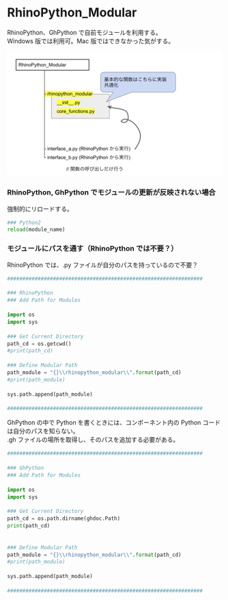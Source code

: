 # RhinoPython_Modular  


RhinoPython、GhPython で自前モジュールを利用する。  
Windows 版では利用可。Mac 版ではできなかった気がする。  

![photo](_images/image_0.png)  



### RhinoPython, GhPython でモジュールの更新が反映されない場合  

強制的にリロードする。  

```Python
### Python2
reload(module_name)
```



### モジュールにパスを通す（RhinoPython では不要？）  

RhinoPython では、.py ファイルが自分のパスを持っているので不要？  

```Python
################################################################

### RhinoPython
### Add Path for Modules

import os
import sys

### Get Current Directory
path_cd = os.getcwd()
#print(path_cd)

### Define Modular Path
path_module = "{}\\rhinopython_modular\\".format(path_cd)
#print(path_module)

sys.path.append(path_module)

################################################################

```


GhPython の中で Python を書くときには、コンポーネント内の Python コードは自分のパスを知らない。  
.gh ファイルの場所を取得し、そのパスを追加する必要がある。  

```Python
################################################################

### GhPython
### Add Path for Modules

import os
import sys

### Get Current Directory
path_cd = os.path.dirname(ghdoc.Path)
print(path_cd)


### Define Modular Path
path_module = "{}\\rhinopython_modular\\".format(path_cd)
#print(path_module)

sys.path.append(path_module)

################################################################

```
